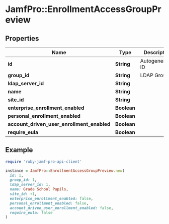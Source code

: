 # JamfPro::EnrollmentAccessGroupPreview

## Properties

| Name | Type | Description | Notes |
| ---- | ---- | ----------- | ----- |
| **id** | **String** | Autogenerated ID | [optional][readonly] |
| **group_id** | **String** | LDAP Group ID |  |
| **ldap_server_id** | **String** |  |  |
| **name** | **String** |  |  |
| **site_id** | **String** |  | [optional] |
| **enterprise_enrollment_enabled** | **Boolean** |  | [optional] |
| **personal_enrollment_enabled** | **Boolean** |  | [optional] |
| **account_driven_user_enrollment_enabled** | **Boolean** |  | [optional] |
| **require_eula** | **Boolean** |  | [optional] |

## Example

```ruby
require 'ruby-jamf-pro-api-client'

instance = JamfPro::EnrollmentAccessGroupPreview.new(
  id: 1,
  group_id: 1,
  ldap_server_id: 1,
  name: Grade School Pupils,
  site_id: -1,
  enterprise_enrollment_enabled: false,
  personal_enrollment_enabled: false,
  account_driven_user_enrollment_enabled: false,
  require_eula: false
)
```

